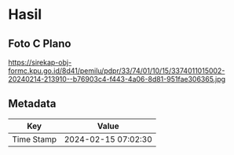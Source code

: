# Hasil

## Foto C Plano

https://sirekap-obj-formc.kpu.go.id/8d41/pemilu/pdpr/33/74/01/10/15/3374011015002-20240214-213910--b76903c4-f443-4a06-8d81-951fae306365.jpg


## Metadata

| Key        | Value               |
| ---------- | ------------------- |
| Time Stamp | 2024-02-15 07:02:30 |



